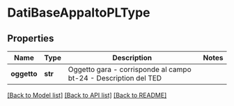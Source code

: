 # DatiBaseAppaltoPLType

## Properties
Name | Type | Description | Notes
------------ | ------------- | ------------- | -------------
**oggetto** | **str** | Oggetto gara - corrisponde al campo bt-24 - Description del TED | 

[[Back to Model list]](../README.md#documentation-for-models) [[Back to API list]](../README.md#documentation-for-api-endpoints) [[Back to README]](../README.md)

